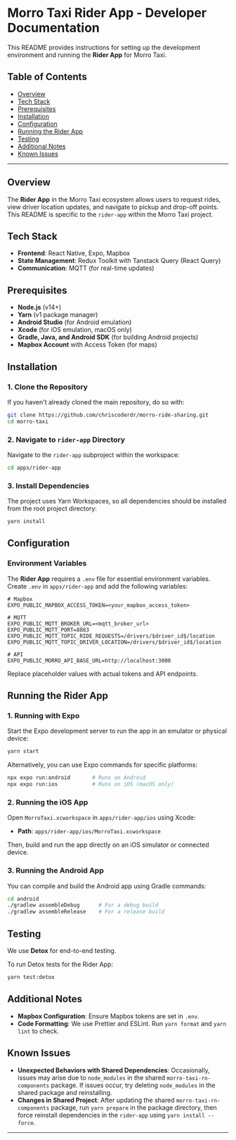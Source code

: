 
# Morro Taxi Rider App - Developer Documentation

This README provides instructions for setting up the development environment and running the **Rider App** for Morro Taxi.

## Table of Contents

- [Overview](#overview)
- [Tech Stack](#tech-stack)
- [Prerequisites](#prerequisites)
- [Installation](#installation)
- [Configuration](#configuration)
- [Running the Rider App](#running-the-rider-app)
- [Testing](#testing)
- [Additional Notes](#additional-notes)
- [Known Issues](#known-issues)

---

## Overview

The **Rider App** in the Morro Taxi ecosystem allows users to request rides, view driver location updates, and navigate to pickup and drop-off points. This README is specific to the `rider-app` within the Morro Taxi project.

## Tech Stack

- **Frontend**: React Native, Expo, Mapbox
- **State Management**: Redux Toolkit with Tanstack Query (React Query)
- **Communication**: MQTT (for real-time updates)

## Prerequisites

- **Node.js** (v14+)
- **Yarn** (v1 package manager)
- **Android Studio** (for Android emulation)
- **Xcode** (for iOS emulation, macOS only)
- **Gradle, Java, and Android SDK** (for building Android projects)
- **Mapbox Account** with Access Token (for maps)

## Installation

### 1. Clone the Repository

If you haven't already cloned the main repository, do so with:

```bash
git clone https://github.com/chriscoderdr/morro-ride-sharing.git
cd morro-taxi
```

### 2. Navigate to `rider-app` Directory

Navigate to the `rider-app` subproject within the workspace:

```bash
cd apps/rider-app
```

### 3. Install Dependencies

The project uses Yarn Workspaces, so all dependencies should be installed from the root project directory:

```bash
yarn install
```

## Configuration

### Environment Variables

The **Rider App** requires a `.env` file for essential environment variables. Create `.env` in `apps/rider-app` and add the following variables:

```env
# Mapbox
EXPO_PUBLIC_MAPBOX_ACCESS_TOKEN=<your_mapbox_access_token>

# MQTT
EXPO_PUBLIC_MQTT_BROKER_URL=<mqtt_broker_url>
EXPO_PUBLIC_MQTT_PORT=8883
EXPO_PUBLIC_MQTT_TOPIC_RIDE_REQUESTS=/drivers/$driver_id$/location
EXPO_PUBLIC_MQTT_TOPIC_DRIVER_LOCATION=/drivers/$driver_id$/location

# API
EXPO_PUBLIC_MORRO_API_BASE_URL=http://localhost:3000
```

Replace placeholder values with actual tokens and API endpoints.

## Running the Rider App

### 1. Running with Expo

Start the Expo development server to run the app in an emulator or physical device:

```bash
yarn start
```

Alternatively, you can use Expo commands for specific platforms:

```bash
npx expo run:android       # Runs on Android
npx expo run:ios           # Runs on iOS (macOS only)
```

### 2. Running the iOS App

Open `MorroTaxi.xcworkspace` in `apps/rider-app/ios` using Xcode:

- **Path**: `apps/rider-app/ios/MorroTaxi.xcworkspace`

Then, build and run the app directly on an iOS simulator or connected device.

### 3. Running the Android App

You can compile and build the Android app using Gradle commands:

```bash
cd android
./gradlew assembleDebug      # For a debug build
./gradlew assembleRelease    # For a release build
```

## Testing

We use **Detox** for end-to-end testing.

To run Detox tests for the Rider App:

```bash
yarn test:detox
```

## Additional Notes

- **Mapbox Configuration**: Ensure Mapbox tokens are set in `.env`.
- **Code Formatting**: We use Prettier and ESLint. Run `yarn format` and `yarn lint` to check.

## Known Issues

- **Unexpected Behaviors with Shared Dependencies**: Occasionally, issues may arise due to `node_modules` in the shared `morro-taxi-rn-components` package. If issues occur, try deleting `node_modules` in the shared package and reinstalling.
- **Changes in Shared Project**: After updating the shared `morro-taxi-rn-components` package, run `yarn prepare` in the package directory, then force reinstall dependencies in the `rider-app` using `yarn install --force`.

---
